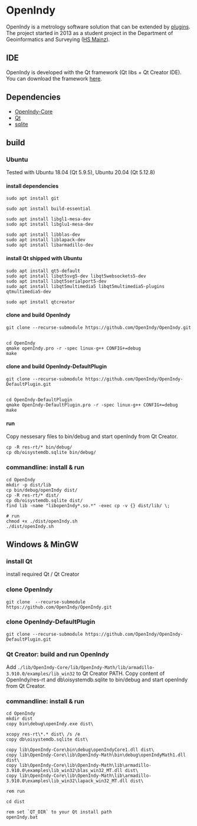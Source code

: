 # OpenIndy

OpenIndy is a metrology software solution that can be extended by [plugins](https://github.com/OpenIndy/OiPluginTemplate). The project started in 2013 as a student project in the Department of Geoinformatics and Surveying ([HS Mainz](https://www.hs-mainz.de/)).

## IDE

OpenIndy is developed with the Qt framework (Qt libs + Qt Creator IDE). You can download the framework [here](http://qt-project.org/downloads).

## Dependencies

- [OpenIndy-Core](https://github.com/OpenIndy/OpenIndy-Core)
- [Qt](http://qt-project.org)
- [sqlite](https://sqlite.org)

## build

### Ubuntu

Tested with Ubuntu 18.04 (Qt 5.9.5), Ubuntu 20.04 (Qt 5.12.8)

#### install dependencies

    sudo apt install git

    sudo apt install build-essential

    sudo apt install libgl1-mesa-dev
    sudo apt install libglu1-mesa-dev

    sudo apt install libblas-dev
    sudo apt install liblapack-dev
    sudo apt install libarmadillo-dev

#### install Qt shipped with Ubuntu

    sudo apt install qt5-default
    sudo apt install libqt5svg5-dev libqt5websockets5-dev
    sudo apt install libqt5serialport5-dev
    sudo apt install libqt5multimedia5 libqt5multimedia5-plugins qtmultimedia5-dev

    sudo apt install qtcreator

#### clone and build OpenIndy

    git clone --recurse-submodule https://github.com/OpenIndy/OpenIndy.git


    cd OpenIndy
    qmake openIndy.pro -r -spec linux-g++ CONFIG+=debug
    make

#### clone and build OpenIndy-DefaultPlugin

    git clone --recurse-submodule https://github.com/OpenIndy/OpenIndy-DefaultPlugin.git


    cd OpenIndy-DefaultPlugin
    qmake OpenIndy-DefaultPlugin.pro -r -spec linux-g++ CONFIG+=debug
    make

#### run

Copy nessesary files to bin/debug and start openIndy from Qt Creator.

    cp -R res-rt/* bin/debug/
    cp db/oisystemdb.sqlite bin/debug/

### commandline: install & run

    cd OpenIndy
    mkdir -p dist/lib
    cp bin/debug/openIndy dist/
    cp -R res-rt/* dist/
    cp db/oisystemdb.sqlite dist/
    find lib -name "libopenIndy*.so.*" -exec cp -v {} dist/lib/ \;

    # run
    chmod +x ./dist/openIndy.sh
    ./dist/openIndy.sh

## Windows & MinGW

### install Qt

install required  Qt / Qt Creator

### clone OpenIndy

    git clone  --recurse-submodule https://github.com/OpenIndy/OpenIndy.git

### clone OpenIndy-DefaultPlugin

    git clone --recurse-submodule https://github.com/OpenIndy/OpenIndy-DefaultPlugin.git

### Qt Creator: build and run OpenIndy

Add `./lib/OpenIndy-Core/lib/OpenIndy-Math/lib/armadillo-3.910.0/examples/lib_win32` to Qt Creator PATH.
Copy content of OpenIndy/res-rt and db\oisystemdb.sqlite to bin/debug and start openIndy from Qt Creator.

### commandline: install & run

    cd OpenIndy
    mkdir dist
    copy bin\debug\openIndy.exe dist\

    xcopy res-rt\*.* dist\ /s /e
    copy db\oisystemdb.sqlite dist\

    copy lib\OpenIndy-Core\bin\debug\openIndyCore1.dll dist\
    copy lib\OpenIndy-Core\lib\OpenIndy-Math\bin\debug\openIndyMath1.dll dist\
    copy lib\OpenIndy-Core\lib\OpenIndy-Math\lib\armadillo-3.910.0\examples\lib_win32\blas_win32_MT.dll dist\
    copy lib\OpenIndy-Core\lib\OpenIndy-Math\lib\armadillo-3.910.0\examples\lib_win32\lapack_win32_MT.dll dist\

    rem run

    cd dist

    rem set `QT_DIR` to your Qt install path
    openIndy.bat
